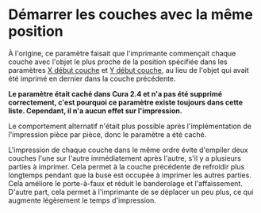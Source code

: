 Démarrer les couches avec la même position
====
À l'origine, ce paramètre faisait que l'imprimante commençait chaque couche avec l'objet le plus proche de la position spécifiée dans les paramètres [X début couche](layer_start_x.md) et [Y début couche](layer_start_y.md), au lieu de l'objet qui avait été imprimé en dernier dans la couche précédente.

**Le paramètre était caché dans Cura 2.4 et n'a pas été supprimé correctement, c'est pourquoi ce paramètre existe toujours dans cette liste. Cependant, il n'a aucun effet sur l'impression.**

Le comportement alternatif n'était plus possible après l'implémentation de l'impression pièce par pièce, donc le paramètre a été caché.

L'impression de chaque couche dans le même ordre évite d'empiler deux couches l'une sur l'autre immédiatement après l'autre, s'il y a plusieurs parties à imprimer. Cela permet à la couche précédente de refroidir plus longtemps pendant que la buse est occupée à imprimer les autres parties. Cela améliore le porte-à-faux et réduit le banderolage et l'affaissement. D'autre part, cela permet à l'imprimante de se déplacer un peu plus, ce qui augmente légèrement le temps d'impression.
